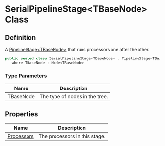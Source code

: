 # SerialPipelineStage&lt;TBaseNode&gt; Class
## Definition

A [PipelineStage&lt;TBaseNode&gt;](MrKWatkins.Ast.Processing.PipelineStage-1.md) that runs processors one after the other.

```c#
public sealed class SerialPipelineStage<TBaseNode> : PipelineStage<TBaseNode>
   where TBaseNode : Node<TBaseNode>
```

### Type Parameters

| Name | Description |
| ---- | ----------- |
| TBaseNode | The type of nodes in the tree. |

## Properties

| Name | Description |
| ---- | ----------- |
| [Processors](MrKWatkins.Ast.Processing.SerialPipelineStage-1.Processors.md) | The processors in this stage. |

